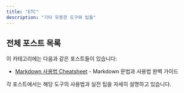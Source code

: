 ```yaml
---
title: "ETC"
description: "기타 유용한 도구와 팁들"
---
```


## 전체 포스트 목록

이 카테고리에는 다음과 같은 포스트들이 있습니다:

- [Markdown 사용법 Cheatsheet](/post/markdown-사용법-cheatsheet/) - Markdown 문법과 사용법 완벽 가이드

각 포스트에서는 해당 도구의 사용법과 실전 팁을 자세히 설명하고 있습니다.

